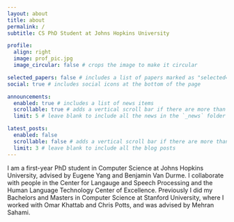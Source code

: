 ```yaml
---
layout: about
title: about
permalink: /
subtitle: CS PhD Student at Johns Hopkins University

profile:
  align: right
  image: prof_pic.jpg
  image_circular: false # crops the image to make it circular

selected_papers: false # includes a list of papers marked as "selected={true}"
social: true # includes social icons at the bottom of the page

announcements:
  enabled: true # includes a list of news items
  scrollable: true # adds a vertical scroll bar if there are more than 3 news items
  limit: 5 # leave blank to include all the news in the `_news` folder

latest_posts:
  enabled: false
  scrollable: false # adds a vertical scroll bar if there are more than 3 new posts items
  limit: 3 # leave blank to include all the blog posts
---
```


I am a first-year PhD student in Computer Science at Johns Hopkins University, advised by Eugene Yang and Benjamin Van Durme. I collaborate with people in the Center for Langauge and Speech Processing and the Human Language Technology Center of Excellence. Previously I did my Bachelors and Masters in Computer Science at Stanford University, where I worked with Omar Khattab and Chris Potts, and was advised by Mehran Sahami.
